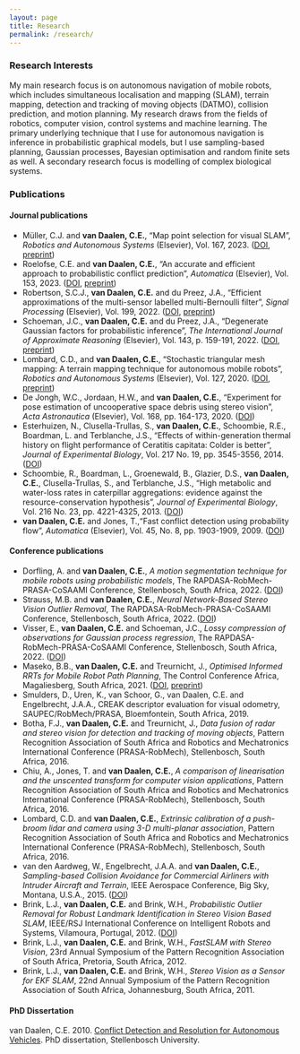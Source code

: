 ```yaml
---
layout: page
title: Research
permalink: /research/
---
```


### Research Interests
My main research focus is on autonomous navigation of mobile robots, which includes simultaneous localisation and mapping (SLAM), terrain mapping, detection and tracking of moving objects (DATMO), collision prediction, and motion planning. My research draws from the fields of robotics, computer vision, control systems and machine learning. The primary underlying technique that I use for autonomous navigation is inference in probabilistic graphical models, but I use sampling-based planning, Gaussian processes, Bayesian optimisation and random finite sets as well. A secondary research focus is modelling of complex biological systems.

### Publications
#### Journal publications
- Müller, C.J. and **van Daalen, C.E.**, “Map point selection for visual SLAM”, *Robotics and Autonomous Systems* (Elsevier), Vol. 167, 2023. ([DOI](https://doi.org/10.1016/j.robot.2023.104485), [preprint](https://arxiv.org/pdf/2306.12901.pdf))
- Roelofse, C.E. and **van Daalen, C.E.**, “An accurate and efficient approach to probabilistic conflict prediction”, *Automatica* (Elsevier), Vol. 153, 2023. ([DOI](https://doi.org/10.1016/j.automatica.2023.111021), [preprint](https://arxiv.org/pdf/2302.13413.pdf))
- Robertson, S.C.J., **van Daalen, C.E.** and du Preez, J.A., “Efficient approximations of the multi-sensor labelled multi-Bernoulli filter”, *Signal Processing* (Elsevier), Vol. 199, 2022. ([DOI](https://doi.org/10.1016/j.sigpro.2022.108633), [preprint](https://arxiv.org/pdf/2103.10396))
- Schoeman, J.C., **van Daalen, C.E.** and du Preez, J.A., “Degenerate Gaussian factors for probabilistic inference”, *The International Journal of Approximate Reasoning* (Elsevier), Vol. 143, p. 159-191, 2022. ([DOI](https://doi.org/10.1016/j.ijar.2022.01.008), [preprint](https://arxiv.org/pdf/2104.15010))
- Lombard, C.D., and **van Daalen, C.E.**, “Stochastic triangular mesh mapping: A terrain mapping technique for autonomous mobile robots”, *Robotics and Autonomous Systems* (Elsevier), Vol. 127, 2020. ([DOI](https://doi.org/10.1016/j.robot.2020.103449), [preprint](https://arxiv.org/pdf/1910.03644))
- De Jongh, W.C., Jordaan, H.W., and **van Daalen, C.E.**, “Experiment for pose estimation of uncooperative space debris using stereo vision”, *Acta Astronautica* (Elsevier), Vol. 168, pp. 164-173, 2020. ([DOI](https://doi.org/10.1016/j.actaastro.2019.12.006))
- Esterhuizen, N., Clusella-Trullas, S., **van Daalen, C.E.**, Schoombie, R.E., Boardman, L. and Terblanche, J.S., “Effects of within-generation thermal history on flight performance of  Ceratitis capitata: Colder is better”, *Journal of Experimental Biology*, Vol. 217 No. 19, pp. 3545-3556, 2014. ([DOI](https://doi.org/10.1242/jeb.106526))
- Schoombie, R., Boardman, L., Groenewald, B., Glazier, D.S., **van Daalen, C.E.**, Clusella-Trullas, S., and Terblanche, J.S., “High metabolic and water-loss rates in caterpillar aggregations: evidence against the resource-conservation hypothesis”, *Journal of Experimental Biology*, Vol. 216 No. 23, pp. 4221-4325, 2013. ([DOI](https://doi.org/10.1242/jeb.095554))
- **van Daalen, C.E.** and Jones, T.,“Fast conflict detection using probability flow”, *Automatica* (Elsevier), Vol. 45, No. 8, pp. 1903-1909, 2009. ([DOI](https://doi.org/10.1016/j.automatica.2009.04.010))

#### Conference publications
- Dorfling, A. and **van Daalen, C.E.**, *A motion segmentation technique for mobile robots using probabilistic models*, The RAPDASA-RobMech-PRASA-CoSAAMI Conference, Stellenbosch, South Africa, 2022. ([DOI](https://doi.org/10.1051/matecconf/202237007004))
- Strauss, M.B. and **van Daalen, C.E.**, *Neural Network-Based Stereo Vision Outlier Removal*, The RAPDASA-RobMech-PRASA-CoSAAMI Conference, Stellenbosch, South Africa, 2022. ([DOI](https://doi.org/10.1051/matecconf/202237007009))
- Visser, E., **van Daalen, C.E.** and Schoeman, J.C., *Lossy compression of observations for Gaussian process regression*, The RAPDASA-RobMech-PRASA-CoSAAMI Conference, Stellenbosch, South
Africa, 2022. ([DOI](https://doi.org/10.1051/matecconf/202237007006))
- Maseko, B.B., **van Daalen, C.E.** and Treurnicht, J., *Optimised Informed RRTs for Mobile Robot Path Planning*, The Control Conference Africa, Magaliesberg, South Africa, 2021. ([DOI](https://doi.org/10.1016/j.ifacol.2021.12.027), [preprint](https://arxiv.org/abs/2108.08051))
- Smulders, D., Uren, K., van Schoor, G., van Daalen, C.E. and Engelbrecht, J.A.A., CREAK
descriptor evaluation for visual odometry, SAUPEC/RobMech/PRASA, Bloemfontein, South Africa, 2019.
- Botha, F.J., **van Daalen, C.E.** and Treurnicht, J., *Data fusion of radar and stereo vision for detection and tracking of moving objects*, Pattern Recognition Association of South Africa and Robotics and Mechatronics International Conference (PRASA-RobMech), Stellenbosch, South Africa, 2016.
- Chiu, A., Jones, T. and **van Daalen, C.E.**, *A comparison of linearisation and the unscented transform for computer vision applications*, Pattern Recognition Association of South Africa and Robotics and Mechatronics International Conference (PRASA-RobMech), Stellenbosch, South Africa, 2016.
- Lombard, C.D. and **van Daalen, C.E.**, *Extrinsic calibration of a push-broom lidar and camera using 3-D multi-planar association*, Pattern Recognition Association of South Africa and Robotics and Mechatronics International Conference (PRASA-RobMech), Stellenbosch, South Africa, 2016.
- van den Aardweg, W., Engelbrecht, J.A.A. and **van Daalen, C.E.**, *Sampling-based Collision Avoidance for Commercial Airliners with Intruder Aircraft and Terrain*, IEEE Aerospace Conference, Big Sky, Montana, U.S.A., 2015. ([DOI](https://doi.org/10.1109/AERO.2015.7119044))
- Brink, L.J., **van Daalen, C.E.** and Brink, W.H., *Probabilistic Outlier Removal for Robust Landmark Identification in Stereo Vision Based SLAM*, IEEE/RSJ International Conference on Intelligent Robots and Systems, Vilamoura, Portugal, 2012. ([DOI](https://doi.org/10.1109/IROS.2012.6385622))
- Brink, L.J., **van Daalen, C.E.** and Brink, W.H., *FastSLAM with Stereo Vision*, 23rd Annual Symposium of the Pattern Recognition Association of South Africa, Pretoria, South Africa, 2012.
- Brink, L.J., **van Daalen, C.E.** and Brink, W.H., *Stereo Vision as a Sensor for EKF SLAM*, 22nd Annual Symposium of the Pattern Recognition Association of South Africa, Johannesburg, South Africa, 2011.

#### PhD Dissertation
van Daalen, C.E. 2010. [Conflict Detection and Resolution for Autonomous Vehicles](http://hdl.handle.net/10019.1/3994). PhD dissertation, Stellenbosch University.
